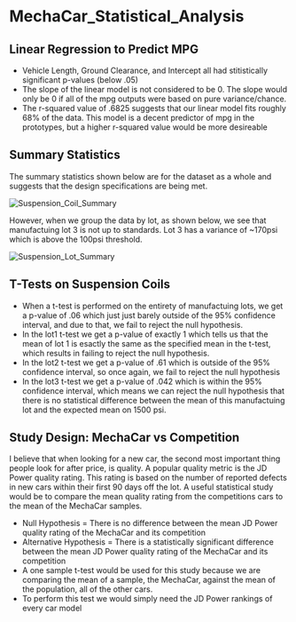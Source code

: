 # MechaCar_Statistical_Analysis

## Linear Regression to Predict MPG
- Vehicle Length, Ground Clearance, and Intercept all had stitistically significant p-values (below .05)
- The slope of the linear model is not considered to be 0. The slope would only be 0 if all of the mpg outputs were based on pure variance/chance.
- The r-squared value of .6825 suggests that our linear model fits roughly 68% of the data. This model is a decent predictor of mpg in the prototypes, but a higher r-squared value would be more desireable

## Summary Statistics
The summary statistics shown below are for the dataset as a whole and suggests that the design specifications are being met.

![Suspension_Coil_Summary](https://user-images.githubusercontent.com/107013312/191327591-ca122fb7-9311-4114-b28b-f9d3a4d2e1cc.png)

However, when we group the data by lot, as shown below, we see that manufactuing lot 3 is not up to standards. Lot 3 has a variance of ~170psi which is above the 100psi threshold. 

![Suspension_Lot_Summary](https://user-images.githubusercontent.com/107013312/191328048-a2870674-f878-490a-9bcc-7b6caa2cc55e.png)

## T-Tests on Suspension Coils
- When a t-test is performed on the entirety of manufactuing lots, we get a p-value of .06 which just just barely outside of the 95% confidence interval, and due to that, we fail to reject the null hypothesis. 
- In the lot1 t-test we get a p-value of exactly 1 which tells us that the mean of lot 1 is esactly the same as the specified mean in the t-test, which results in failing to reject the null hypothesis.
- In the lot2 t-test we get a p-value of .61 which is outside of the 95% confidence interval, so once again, we fail to reject the null hypothesis
- In the lot3 t-test we get a p-value of .042 which is within the 95% confidence interval, which means we can reject the null hypothesis that there is no statistical difference between the mean of this manufactuing lot and the expected mean on 1500 psi.

## Study Design: MechaCar vs Competition
I believe that when looking for a new car, the second most important thing people look for after price, is quality. A popular quality metric is the JD Power quality rating. This rating is based on the number of reported defects in new cars within their first 90 days off the lot. A useful statistical study would be to compare the mean quality rating from the competitions cars to the mean of the MechaCar samples.
- Null Hypothesis = There is no difference between the mean JD Power quality rating of the MechaCar and its competition
- Alternative Hypothesis = There is a statistically significant difference between the mean JD Power quality rating of the MechaCar and its competition
- A one sample t-test would be used for this study because we are comparing the mean of a sample, the MechaCar, against the mean of the population, all of the other cars.
- To perform this test we would simply need the JD Power rankings of every car model
